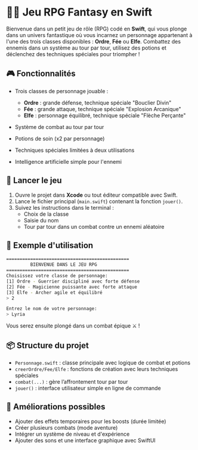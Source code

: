 

# 🧙‍♂️ Jeu RPG Fantasy en Swift

Bienvenue dans un petit jeu de rôle (RPG) codé en **Swift**, qui vous plonge dans un univers fantastique où vous incarnez un personnage appartenant à l'une des trois classes disponibles : **Ordre**, **Fée** ou **Elfe**. Combattez des ennemis dans un système au tour par tour, utilisez des potions et déclenchez des techniques spéciales pour triompher !

## 🎮 Fonctionnalités

- Trois classes de personnage jouable :
  - **Ordre** : grande défense, technique spéciale "Bouclier Divin"
  - **Fée** : grande attaque, technique spéciale "Explosion Arcanique"
  - **Elfe** : personnage équilibré, technique spéciale "Flèche Perçante"

- Système de combat au tour par tour
- Potions de soin (x2 par personnage)
- Techniques spéciales limitées à deux utilisations
- Intelligence artificielle simple pour l'ennemi

## 🔧 Lancer le jeu

1. Ouvre le projet dans **Xcode** ou tout éditeur compatible avec Swift.
2. Lance le fichier principal (`main.swift`) contenant la fonction `jouer()`.
3. Suivez les instructions dans le terminal :
   - Choix de la classe
   - Saisie du nom
   - Tour par tour dans un combat contre un ennemi aléatoire

## 🧪 Exemple d'utilisation

```bash
==============================================
         BIENVENUE DANS LE JEU RPG           
==============================================
Choisissez votre classe de personnage:
[1] Ordre - Guerrier discipliné avec forte défense
[2] Fée - Magicienne puissante avec forte attaque
[3] Elfe - Archer agile et équilibré
> 2

Entrez le nom de votre personnage:
> Lyria
```

Vous serez ensuite plongé dans un combat épique ⚔️ !

## 📦 Structure du projet

- `Personnage.swift` : classe principale avec logique de combat et potions
- `creerOrdre/Fee/Elfe` : fonctions de création avec leurs techniques spéciales
- `combat(...)` : gère l’affrontement tour par tour
- `jouer()` : interface utilisateur simple en ligne de commande

## 🚀 Améliorations possibles

- Ajouter des effets temporaires pour les boosts (durée limitée)
- Créer plusieurs combats (mode aventure)
- Intégrer un système de niveau et d'expérience
- Ajouter des sons et une interface graphique avec SwiftUI

